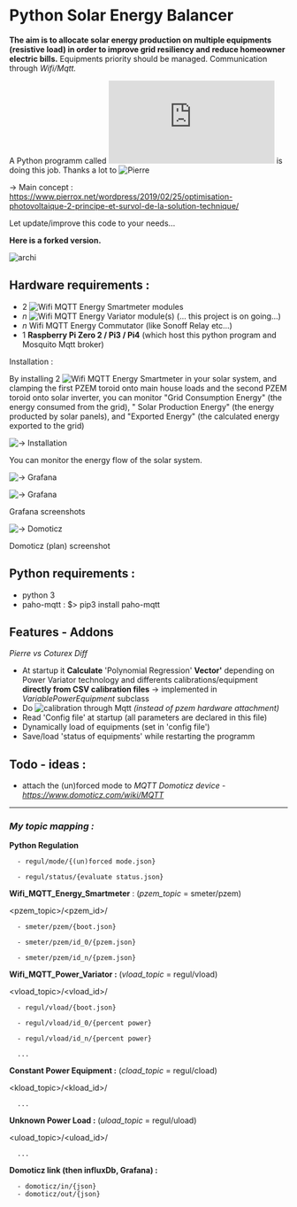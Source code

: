 # **Py**thon **S**olar **E**nergy **B**alancer

**The aim is to allocate  solar energy production on multiple equipments (resistive load) in order to improve grid resiliency and reduce homeowner electric bills.**
Equipments priority should be managed.
Communication through _Wifi/Mqtt._

A Python programm called !['regulation.py'](https://github.com/pierrehebert/photovoltaic_optimizer/blob/master/regulation/power_regulation.py) is doing this job. Thanks a lot to ![Pierre](https://github.com/pierrehebert)

 → Main concept : https://www.pierrox.net/wordpress/2019/02/25/optimisation-photovoltaique-2-principe-et-survol-de-la-solution-technique/

Let update/improve this code to your needs...

**Here is a forked version.**

![archi](https://github.com/Coturex/Wifi_Mqtt_SolarBalancer/blob/main/doc/archi.png)

## Hardware requirements :

- 2  ![Wifi MQTT Energy Smartmeter](https://github.com/Coturex/Wifi_Mqtt_SmartMeter) modules
- _n_ ![Wifi MQTT Energy Variator](https://github.com/Coturex/Wifi_Mqtt_PowerVariator) module(s) (... this project is on going...)
- _n_ Wifi MQTT Energy Commutator (like Sonoff Relay etc...)
- 1 **Raspberry Pi Zero 2 / Pi3 / Pi4**    (which host this python program and Mosquito Mqtt broker)

Installation :

By installing 2 ![Wifi MQTT Energy Smartmeter](https://github.com/Coturex/Wifi_Mqtt_SmartMeter) in your solar system, and clamping the first PZEM toroid  onto main house loads and the second PZEM toroid onto solar inverter, you can monitor &quot;Grid Consumption Energy&quot; (the energy consumed from the grid), &quot; Solar Production Energy&quot; (the energy producted by solar panels), and &quot;Exported Energy&quot; (the calculated energy exported to the grid) 

![→ Installation](https://github.com/Coturex/Wifi_Mqtt_SolarBalancer/blob/main/doc/installation.png)

You can monitor the energy flow of the solar system.

![→ Grafana](https://github.com/Coturex/Wifi_Mqtt_SolarBalancer/blob/main/doc/grafana_screenshot1.png) 

![→ Grafana](https://github.com/Coturex/Wifi_Mqtt_SolarBalancer/blob/main/doc/grafana_screenshot2.png)

Grafana screenshots
 
![→ Domoticz](https://github.com/Coturex/Wifi_Mqtt_SolarBalancer/blob/main/doc/domoticz.png)

Domoticz (plan) screenshot

## Python requirements :
- python 3
- paho-mqtt : $> pip3 install paho-mqtt

## Features - Addons
  _Pierre vs Coturex Diff_
- At startup it **Calculate** 'Polynomial Regression' **Vector'** depending on Power Variator technology and differents calibrations/equipment **directly from CSV calibration files**   -> implemented in _VariablePowerEquipment_ subclass
- Do ![calibration](https://github.com/Coturex/Wifi_Mqtt_SolarBalancer/tree/main/calibration) through Mqtt _(instead of pzem hardware attachment)_
- Read 'Config file' at startup (all parameters are declared in this file)
- Dynamically load of equipments (set in 'config file')
- Save/load 'status of equipments' while restarting the programm

## Todo - ideas :
 - attach the (un)forced mode to _MQTT Domoticz device_ - _https://www.domoticz.com/wiki/MQTT_

-------

### _My topic mapping :_

  **Python Regulation**
  
      - regul/mode/{(un)forced mode.json}
      
      - regul/status/{evaluate status.json}   

  **Wifi_MQTT_Energy_Smartmeter** : (_pzem_topic_ = smeter/pzem)
  
   <pzem_topic>/<pzem_id>/
   
      - smeter/pzem/{boot.json}
   
      - smeter/pzem/id_0/{pzem.json}
   
      - smeter/pzem/id_n/{pzem.json}


   **Wifi_MQTT_Power_Variator :**  (_vload_topic_ = regul/vload)
   
   <vload_topic>/<vload_id>/
             
      - regul/vload/{boot.json}
     
      - regul/vload/id_0/{percent power}
   
      - regul/vload/id_n/{percent power}
      
      ...

   **Constant Power Equipment :** (_cload_topic_ = regul/cload)
   
   <kload_topic>/<kload_id>/
   
      ...
   
   **Unknown Power Load :** (_uload_topic_ = regul/uload)
   
   <uload_topic>/<uload_id>/
   
      ...
   
   
   **Domoticz link (then influxDb, Grafana) :**
   
      - domoticz/in/{json} 
      - domoticz/out/{json} 
